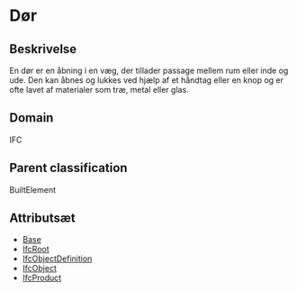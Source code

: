 # Dør

## Beskrivelse

En dør er en åbning i en væg, der tillader passage mellem rum eller inde og ude. Den kan åbnes og lukkes ved hjælp af et håndtag eller en knop og er ofte lavet af materialer som træ, metal eller glas.

## Domain

IFC

## Parent classification

BuiltElement

## Attributsæt

- [Base](../../../GroupsOfAttributes/Base.md)
- [IfcRoot](../../../GroupsOfAttributes/IfcRoot.md)
- [IfcObjectDefinition](../../../GroupsOfAttributes/IfcObjectDefinition.md)
- [IfcObject](../../../GroupsOfAttributes/IfcObject.md)
- [IfcProduct](../../../GroupsOfAttributes/IfcProduct.md)
